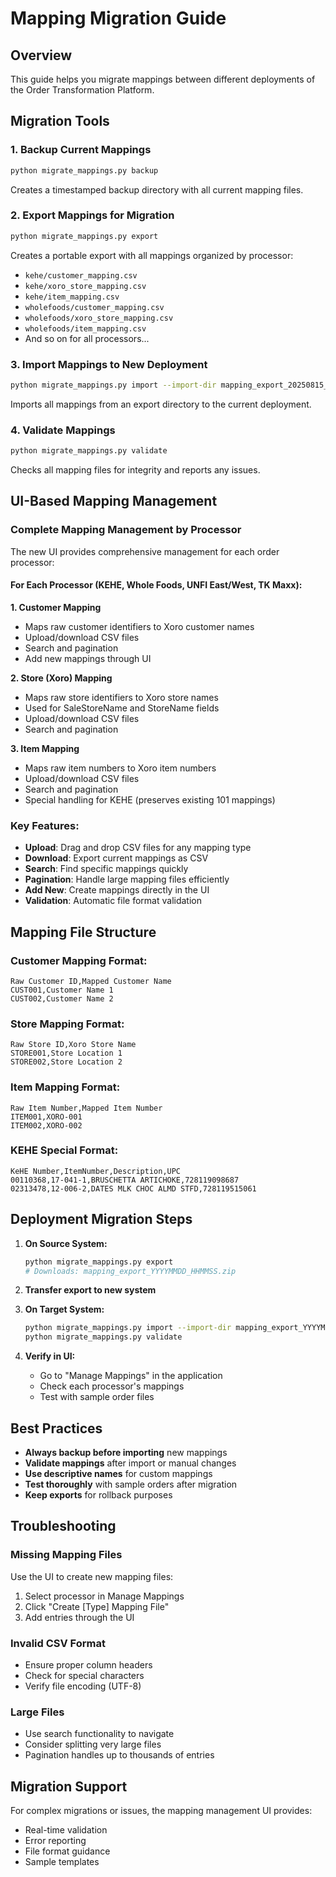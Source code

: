 # Mapping Migration Guide

## Overview
This guide helps you migrate mappings between different deployments of the Order Transformation Platform.

## Migration Tools

### 1. Backup Current Mappings
```bash
python migrate_mappings.py backup
```
Creates a timestamped backup directory with all current mapping files.

### 2. Export Mappings for Migration
```bash
python migrate_mappings.py export
```
Creates a portable export with all mappings organized by processor:
- `kehe/customer_mapping.csv`
- `kehe/xoro_store_mapping.csv` 
- `kehe/item_mapping.csv`
- `wholefoods/customer_mapping.csv`
- `wholefoods/xoro_store_mapping.csv`
- `wholefoods/item_mapping.csv`
- And so on for all processors...

### 3. Import Mappings to New Deployment
```bash
python migrate_mappings.py import --import-dir mapping_export_20250815_143022
```
Imports all mappings from an export directory to the current deployment.

### 4. Validate Mappings
```bash
python migrate_mappings.py validate
```
Checks all mapping files for integrity and reports any issues.

## UI-Based Mapping Management

### Complete Mapping Management by Processor
The new UI provides comprehensive management for each order processor:

#### For Each Processor (KEHE, Whole Foods, UNFI East/West, TK Maxx):

**1. Customer Mapping**
- Maps raw customer identifiers to Xoro customer names
- Upload/download CSV files
- Search and pagination
- Add new mappings through UI

**2. Store (Xoro) Mapping** 
- Maps raw store identifiers to Xoro store names
- Used for SaleStoreName and StoreName fields
- Upload/download CSV files
- Search and pagination

**3. Item Mapping**
- Maps raw item numbers to Xoro item numbers
- Upload/download CSV files
- Search and pagination
- Special handling for KEHE (preserves existing 101 mappings)

### Key Features:
- **Upload**: Drag and drop CSV files for any mapping type
- **Download**: Export current mappings as CSV
- **Search**: Find specific mappings quickly
- **Pagination**: Handle large mapping files efficiently
- **Add New**: Create mappings directly in the UI
- **Validation**: Automatic file format validation

## Mapping File Structure

### Customer Mapping Format:
```csv
Raw Customer ID,Mapped Customer Name
CUST001,Customer Name 1
CUST002,Customer Name 2
```

### Store Mapping Format:
```csv
Raw Store ID,Xoro Store Name
STORE001,Store Location 1
STORE002,Store Location 2
```

### Item Mapping Format:
```csv
Raw Item Number,Mapped Item Number
ITEM001,XORO-001
ITEM002,XORO-002
```

### KEHE Special Format:
```csv
KeHE Number,ItemNumber,Description,UPC
00110368,17-041-1,BRUSCHETTA ARTICHOKE,728119098687
02313478,12-006-2,DATES MLK CHOC ALMD STFD,728119515061
```

## Deployment Migration Steps

1. **On Source System:**
   ```bash
   python migrate_mappings.py export
   # Downloads: mapping_export_YYYYMMDD_HHMMSS.zip
   ```

2. **Transfer export to new system**

3. **On Target System:**
   ```bash
   python migrate_mappings.py import --import-dir mapping_export_YYYYMMDD_HHMMSS
   python migrate_mappings.py validate
   ```

4. **Verify in UI:**
   - Go to "Manage Mappings" in the application
   - Check each processor's mappings
   - Test with sample order files

## Best Practices

- **Always backup before importing** new mappings
- **Validate mappings** after import or manual changes
- **Use descriptive names** for custom mappings
- **Test thoroughly** with sample orders after migration
- **Keep exports** for rollback purposes

## Troubleshooting

### Missing Mapping Files
Use the UI to create new mapping files:
1. Select processor in Manage Mappings
2. Click "Create [Type] Mapping File" 
3. Add entries through the UI

### Invalid CSV Format
- Ensure proper column headers
- Check for special characters
- Verify file encoding (UTF-8)

### Large Files
- Use search functionality to navigate
- Consider splitting very large files
- Pagination handles up to thousands of entries

## Migration Support
For complex migrations or issues, the mapping management UI provides:
- Real-time validation
- Error reporting
- File format guidance
- Sample templates